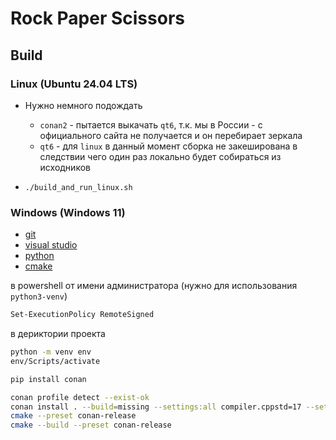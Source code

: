 # Rock Paper Scissors

## Build

### Linux (Ubuntu 24.04 LTS)

- Нужно немного подождать
  - `conan2` - пытается выкачать `qt6`, т.к. мы в России - с официального сайта не получается и он перебирает зеркала
  - `qt6` - для `linux` в данный момент сборка не закеширована в следствии чего один раз локально будет собираться из исходников

- `./build_and_run_linux.sh`

### Windows (Windows 11)

- [git](https://github.com/git-for-windows/git/releases/download/v2.47.1.windows.2/Git-2.47.1.2-64-bit.exe)
- [visual studio](https://visualstudio.microsoft.com/ru/thank-you-downloading-visual-studio/?sku=Community&channel=Release&version=VS2022&source=VSLandingPage&cid=2030&passive=false)
- [python](https://www.python.org/ftp/python/3.13.1/python-3.13.1-amd64.exe)
- [cmake](https://github.com/Kitware/CMake/releases/download/v3.31.5/cmake-3.31.5-windows-x86_64.msi)

в powershell от имени администратора (нужно для использования `python3-venv`)
```sh
Set-ExecutionPolicy RemoteSigned
```

в дериктории проекта
```sh
python -m venv env
env/Scripts/activate

pip install conan

conan profile detect --exist-ok
conan install . --build=missing --settings:all compiler.cppstd=17 --settings:all build_type=Release
cmake --preset conan-release
cmake --build --preset conan-release
```
